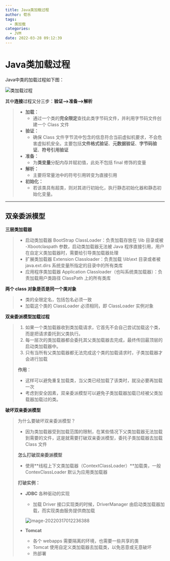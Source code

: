 ```yaml
---
title: Java类加载过程
author: 荀乐
tags:
  - 类加载
categories:
  - JVM
date: 2022-03-28 09:12:39
---
```

# Java类加载过程

Java中类的加载过程如下图：

![类加载过程](https://xunle-picture-bed.oss-cn-hangzhou.aliyuncs.com/20221206154017.png)

其中**连接**过程又分三步：**验证–>准备–>解析**

>   -   **加载：**
>       -   通过一个类的**完全限定**查找此类字节码文件，并利用字节码文件创建一个 Class 文件
>   -   **验证：**
>       -   确保 Class 文件字节流中包含的信息符合当前虚拟机要求，不会危害虚拟机安全。主要包括**文件格式验证**、**元数据验证**、**字节码验证**、**符号引用验证**
>   -   **准备：**
>       -   为**类变量**分配内存并赋初值，此处不包括 final 修饰的变量
>   -   **解析：**
>       -   主要将常量池中的符号引用转变为直接引用
>   -   **初始化：**
>       -   若该类具有超类，则对其进行初始化，执行静态初始化器和静态初始化变量。



---

## 双亲委派模型

**三层类加载器**

>   -   启动类加载器 BootStrap ClassLoader：负责加载存放在 \lib 目录或被 -Xbootclaspath 参数，启动类加载器无法被 Java 程序直接引用，用户在自定义类加载器时，需要给引导类加载器处理
>   -   扩展类加载器 Extension Classloader：负责加载 \lib\ext 目录或者被 java.ext.dirs 系统变量所指定的目录中的所有类库
>   -   应用程序类加载器 Application Classloader（也叫系统类加载器）：负责加载用户类路径 ClassPath 上的所有类库

**两个 class 对象是否是同一个类对象**

>   -   类的全限定名，包括包名必须一致
>   -   加载这个类的 ClassLoader 必须相同，即 ClassLoader 实例对象

**双亲委派模型加载过程**

>   1.  如果一个类加载器收到类加载请求，它首先不会自己尝试加载这个类，而是把请求委托到父类执行。
>   2.  每一层次的类加载器都会委托其父类加载器去完成，最终传回最顶层的启动类加载器中。
>   3.  只有当所有父类加载器都无法完成这个类的加载请求时，子类加载器才会进行加载
>
>   **作用**：
>
>   -   这样可以避免重复加载类，当父类已经加载了该类时，就没必要再加载一次
>   -   考虑到安全因素，双亲委派模型可以避免子类加载器加载已经被父类加载器加载过的类。

**破坏双亲委派模型**

>   为什么要破坏双亲委派模型？
>
>   -   因为类加载器受到加载范围的限制，在某些情况下父类加载器无法加载到需要的文件，这是就需要打破双亲委派模型，委托子类加载器去加载 Class 文件
>
>   **怎么打破双亲委派模型**
>
>   -   使用**线程上下文类加载器（ContextClassLoader）**加载类，一般 ContexClassLoader 默认为应用类加载器
>
>   **打破实例：**
>
>   -   **JDBC** 各种驱动的实现
>
>       -   加载 Driver 接口实现类的时候，DriverManager 由启动类加载器加载，而实现类由服务提供商加载
>
>       ![image-20220317012236388](https://xunle-picture-bed.oss-cn-hangzhou.aliyuncs.com/20221206153801.png)
>
>   -   **Tomcat**
>
>       -   各个 webapps 需要隔离的环境，也需要一些共享的类
>       -   Tomcat 使用自定义类加载器去加载类，以免恶意或无意破坏
>       -   热部署






